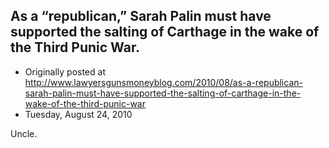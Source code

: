 ## As a “republican,” Sarah Palin must have supported the salting of Carthage in the wake of the Third Punic War.

 * Originally posted at http://www.lawyersgunsmoneyblog.com/2010/08/as-a-republican-sarah-palin-must-have-supported-the-salting-of-carthage-in-the-wake-of-the-third-punic-war
 * Tuesday, August 24, 2010

Uncle.